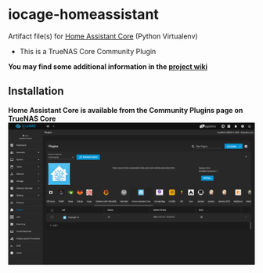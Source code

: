 # iocage-homeassistant

Artifact file(s) for [Home Assistant Core][1] (Python Virtualenv)

- This is a TrueNAS Core Community Plugin

**You may find some additional information in the [project wiki](https://github.com/tprelog/iocage-homeassistant/wiki)**

## Installation

**Home Assistant Core is available from the Community Plugins page on TrueNAS Core**
![img][2]

[1]: https://homeassistant.io/
[2]: _img/TrueNAS_homeassistant.png

